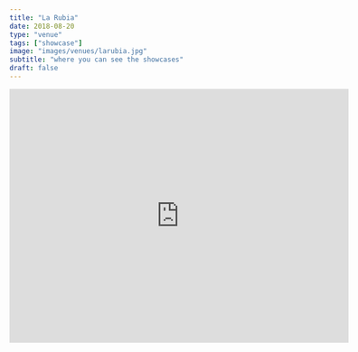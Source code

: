 ```yaml
---
title: "La Rubia"
date: 2018-08-20
type: "venue"
tags: ["showcase"]
image: "images/venues/larubia.jpg"
subtitle: "where you can see the showcases"
draft: false
---
```


<iframe src="https://www.google.com/maps/embed?pb=!1m18!1m12!1m3!1d95752.81505677928!2d2.1443822!3d41.4115385!2m3!1f0!2f0!3f0!3m2!1i1024!2i768!4f13.1!3m3!1m2!1s0x12a4a2f512268c55%3A0x46b18ac08a0f571c!2sLa%20Rubia!5e0!3m2!1sfr!2ses!4v1581091770650!5m2!1sfr!2ses" width="600" height="450" frameborder="0" style="border:0;" allowfullscreen=""></iframe>